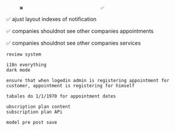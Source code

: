          ❌                             ✅

✅ ajust layout indexes of notification

✅ companies shouldnot see other companies appointments

✅ companies shouldnot see other companies services

    review system

    i18n everything
    dark mode

    ensure that when logedin admin is registering appointment for customer, appointment is registering for himself

    tabales do 1/1/1970 for appointment dates

    ubscription plan content
    subscription plan APi

    model pre post save
